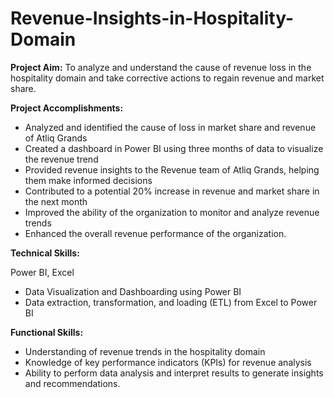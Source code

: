 # Revenue-Insights-in-Hospitality-Domain
**Project Aim:** To analyze and understand the cause of revenue loss in the hospitality domain and take corrective actions to regain revenue and market share.

**Project Accomplishments:**

- Analyzed and identified the cause of loss in market share and revenue of Atliq Grands
- Created a dashboard in Power BI using three months of data to visualize the revenue trend
- Provided revenue insights to the Revenue team of Atliq Grands, helping them make informed decisions
- Contributed to a potential 20% increase in revenue and market share in the next month
- Improved the ability of the organization to monitor and analyze revenue trends
- Enhanced the overall revenue performance of the organization.

**Technical Skills:** 

Power BI, Excel

- Data Visualization and Dashboarding using Power BI
- Data extraction, transformation, and loading (ETL) from Excel to Power BI

**Functional Skills:** 

- Understanding of revenue trends in the hospitality domain
- Knowledge of key performance indicators (KPIs) for revenue analysis
- Ability to perform data analysis and interpret results to generate insights and recommendations.
